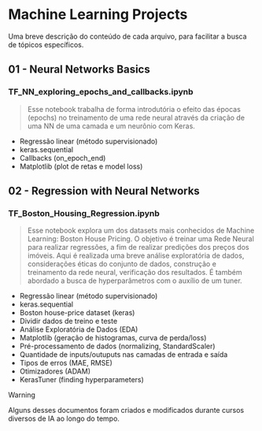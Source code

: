 # Machine Learning Projects

Uma breve descrição do conteúdo de cada arquivo, para facilitar a busca de tópicos específicos.

## 01 - Neural Networks Basics
### TF_NN_exploring_epochs_and_callbacks.ipynb
>Esse notebook trabalha de forma introdutória o efeito das épocas (epochs) no treinamento de uma rede neural através da criação de uma NN de uma camada e um neurônio com Keras.
- Regressão linear (método supervisionado)
- keras.sequential
- Callbacks (on_epoch_end)
- Matplotlib (plot de retas e model loss)

## 02 - Regression with Neural Networks
### TF_Boston_Housing_Regression.ipynb
>Esse notebook explora um dos datasets mais conhecidos de Machine Learning: Boston House Pricing. O objetivo é treinar uma Rede Neural para realizar regressões, a fim de realizar predições dos preços dos imóveis. Aqui é realizada uma breve análise exploratória de dados, considerações éticas do conjunto de dados, construção e treinamento da rede neural, verificação dos resultados. É também abordado a busca de hyperparâmetros com o auxílio de um tuner.  
- Regressão linear (método supervisionado)
- keras.sequential
- Boston house-price dataset (keras)
- Dividir dados de treino e teste
- Análise Exploratória de Dados (EDA)
- Matplotlib (geração de histogramas, curva de perda/loss)
- Pré-processamento de dados (normalizing, StandardScaler)
- Quantidade de inputs/outuputs nas camadas de entrada e saída
- Tipos de erros (MAE, RMSE)
- Otimizadores (ADAM)
- KerasTuner (finding hyperparameters)


> [!WARNING]
> Alguns desses documentos foram criados e modificados durante cursos diversos de IA ao longo do tempo.
